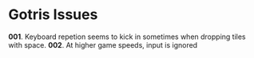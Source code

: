 # Gotris Issues

**001**. Keyboard repetion seems to kick in sometimes when dropping tiles with space.
**002**. At higher game speeds, input is ignored